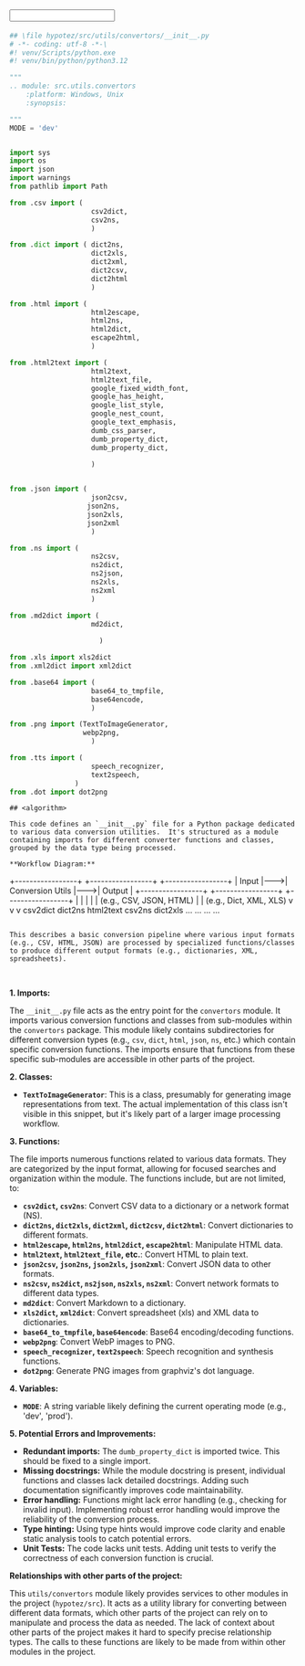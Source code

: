 ## <input code>
```python
## \file hypotez/src/utils/convertors/__init__.py
# -*- coding: utf-8 -*-\
#! venv/Scripts/python.exe
#! venv/bin/python/python3.12

"""
.. module: src.utils.convertors 
	:platform: Windows, Unix
	:synopsis:

"""
MODE = 'dev'


import sys
import os
import json
import warnings
from pathlib import Path

from .csv import (
                    csv2dict, 
                    csv2ns,
                    )

from .dict import ( dict2ns, 
                    dict2xls, 
                    dict2xml, 
                    dict2csv,
                    dict2html
                    )

from .html import (
                    html2escape, 
                    html2ns, 
                    html2dict, 
                    escape2html,
                    ) 

from .html2text import (
                    html2text,
                    html2text_file,
                    google_fixed_width_font,
                    google_has_height,
                    google_list_style,
                    google_nest_count,
                    google_text_emphasis,
                    dumb_css_parser,
                    dumb_property_dict,
                    dumb_property_dict,
                    
                    )


from .json import (
                    json2csv, 
                   json2ns, 
                   json2xls, 
                   json2xml
                    )

from .ns import (
                    ns2csv, 
                    ns2dict, 
                    ns2json, 
                    ns2xls, 
                    ns2xml
                    )

from .md2dict import (
                    md2dict, 
                    
                      )

from .xls import xls2dict
from .xml2dict import xml2dict  

from .base64 import (
                    base64_to_tmpfile,
                    base64encode,
                    )

from .png import (TextToImageGenerator, 
                  webp2png, 
                    )

from .tts import (
                    speech_recognizer, 
                    text2speech,
                )
from .dot import dot2png


```

```
## <algorithm>

This code defines an `__init__.py` file for a Python package dedicated to various data conversion utilities.  It's structured as a module containing imports for different converter functions and classes, grouped by the data type being processed.

**Workflow Diagram:**

```
+-----------------+     +-----------------+     +-----------------+
|      Input       |--->| Conversion Utils |--->|     Output      |
+-----------------+     +-----------------+     +-----------------+
      |                |                |               |
      |    (e.g., CSV, JSON, HTML)     |               | (e.g., Dict, XML, XLS)
      v                v                v
    csv2dict         dict2ns         html2text
    csv2ns           dict2xls         ...
    ...              ...              ...
```

This describes a basic conversion pipeline where various input formats (e.g., CSV, HTML, JSON) are processed by specialized functions/classes to produce different output formats (e.g., dictionaries, XML, spreadsheets).


```
## <explanation>

**1. Imports:**

The `__init__.py` file acts as the entry point for the `convertors` module. It imports various conversion functions and classes from sub-modules within the `convertors` package. This module likely contains subdirectories for different conversion types (e.g., `csv`, `dict`, `html`, `json`, `ns`, etc.) which contain specific conversion functions. The imports ensure that functions from these specific sub-modules are accessible in other parts of the project.

**2. Classes:**

*   **`TextToImageGenerator`**: This is a class, presumably for generating image representations from text. The actual implementation of this class isn't visible in this snippet, but it's likely part of a larger image processing workflow.


**3. Functions:**

The file imports numerous functions related to various data formats. They are categorized by the input format, allowing for focused searches and organization within the module. The functions include, but are not limited, to:

*   **`csv2dict`, `csv2ns`**: Convert CSV data to a dictionary or a network format (NS).
*   **`dict2ns`, `dict2xls`, `dict2xml`, `dict2csv`, `dict2html`**: Convert dictionaries to different formats.
*   **`html2escape`, `html2ns`, `html2dict`, `escape2html`**: Manipulate HTML data.
*   **`html2text`, `html2text_file`, etc.**: Convert HTML to plain text.
*   **`json2csv`, `json2ns`, `json2xls`, `json2xml`**: Convert JSON data to other formats.
*   **`ns2csv`, `ns2dict`, `ns2json`, `ns2xls`, `ns2xml`**: Convert network formats to different data types.
*   **`md2dict`**: Convert Markdown to a dictionary.
*   **`xls2dict`, `xml2dict`**: Convert spreadsheet (xls) and XML data to dictionaries.
*   **`base64_to_tmpfile`, `base64encode`**: Base64 encoding/decoding functions.
*   **`webp2png`**: Convert WebP images to PNG.
*   **`speech_recognizer`, `text2speech`**: Speech recognition and synthesis functions.
*   **`dot2png`**: Generate PNG images from graphviz's dot language.


**4. Variables:**

*   **`MODE`**: A string variable likely defining the current operating mode (e.g., 'dev', 'prod').

**5. Potential Errors and Improvements:**

*   **Redundant imports:** The `dumb_property_dict` is imported twice.  This should be fixed to a single import.
*   **Missing docstrings:** While the module docstring is present, individual functions and classes lack detailed docstrings.  Adding such documentation significantly improves code maintainability.
*   **Error handling:** Functions might lack error handling (e.g., checking for invalid input). Implementing robust error handling would improve the reliability of the conversion process.
*   **Type hinting:** Using type hints would improve code clarity and enable static analysis tools to catch potential errors.
*   **Unit Tests:** The code lacks unit tests.  Adding unit tests to verify the correctness of each conversion function is crucial.


**Relationships with other parts of the project:**

This `utils/convertors` module likely provides services to other modules in the project (`hypotez/src`). It acts as a utility library for converting between different data formats, which other parts of the project can rely on to manipulate and process the data as needed.  The lack of context about other parts of the project makes it hard to specify precise relationship types.  The calls to these functions are likely to be made from within other modules in the project.